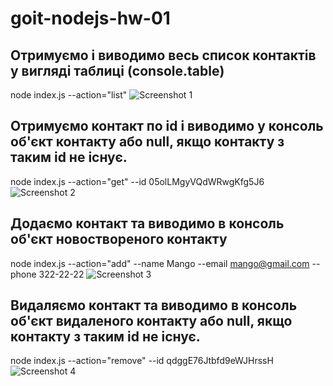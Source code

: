 # goit-nodejs-hw-01

## Отримуємо і виводимо весь список контактів у вигляді таблиці (console.table)

node index.js --action="list"
![Screenshot 1](https://i.ibb.co/cYPktHm/1.png)

## Отримуємо контакт по id і виводимо у консоль об'єкт контакту або null, якщо контакту з таким id не існує.

node index.js --action="get" --id 05olLMgyVQdWRwgKfg5J6
![Screenshot 2](https://i.ibb.co/68ZWrqq/2.png)

## Додаємо контакт та виводимо в консоль об'єкт новоствореного контакту

node index.js --action="add" --name Mango --email mango@gmail.com --phone 322-22-22
![Screenshot 3](https://i.ibb.co/QkWwTrk/3.png)

## Видаляємо контакт та виводимо в консоль об'єкт видаленого контакту або null, якщо контакту з таким id не існує.

node index.js --action="remove" --id qdggE76Jtbfd9eWJHrssH
![Screenshot 4](https://i.ibb.co/xh3Y151/4.png)
